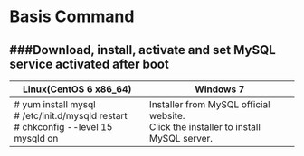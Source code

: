 # Basis Command

<script type="text/javascript" src="../js/general.js"></script>

###Download, install, activate and set MySQL service activated after boot
---

| Linux(CentOS 6 x86_64) | Windows 7 |
| -- | -- |
| # yum install mysql<br># /etc/init.d/mysqld restart<br># chkconfig --level 15 mysqld on | Installer from MySQL official website.<br> Click the installer to install MySQL server. |




